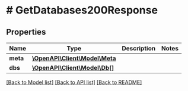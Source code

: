 # # GetDatabases200Response

## Properties

Name | Type | Description | Notes
------------ | ------------- | ------------- | -------------
**meta** | [**\OpenAPI\Client\Model\Meta**](Meta.md) |  |
**dbs** | [**\OpenAPI\Client\Model\Db[]**](Db.md) |  |

[[Back to Model list]](../../README.md#models) [[Back to API list]](../../README.md#endpoints) [[Back to README]](../../README.md)
